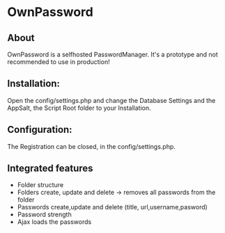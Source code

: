 # OwnPassword

## About
OwnPassword is a selfhosted PasswordManager. It's a prototype and not recommended to use in production!

## Installation:

Open the config/settings.php and change the Database Settings and the AppSalt, the Script Root folder to your Installation.


## Configuration:

The Registration can be closed, in the config/settings.php.

## Integrated features
* Folder structure
* Folders create, update and delete -> removes all passwords from the folder
* Passwords create,update and delete (title, url,username,pasword)
* Password strength
* Ajax loads the passwords
